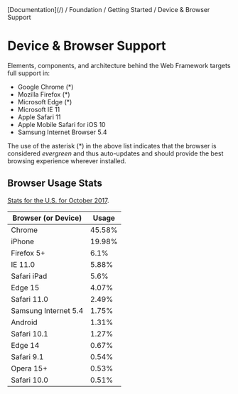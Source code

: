 <div class="breadcrumbs">
[Documentation](/) / Foundation / Getting Started / Device & Browser Support
</div>

# Device & Browser Support

Elements, components, and architecture behind the Web Framework targets full support in:

*   Google Chrome (*)
*   Mozilla Firefox (*)
*   Microsoft Edge (*)
*   Microsoft IE 11
*   Apple Safari 11
*   Apple Mobile Safari for iOS 10
*   Samsung Internet Browser 5.4

The use of the asterisk (*) in the above list indicates that the browser is considered _evergreen_ and thus auto-updates and should provide the best browsing experience wherever installed.

## Browser Usage Stats

[Stats for the U.S. for October 2017](http://gs.statcounter.com/browser-version-partially-combined-market-share/all/united-states-of-america/#monthly-201710-201710-bar).

| Browser (or Device) | Usage |
|---------------------|-------|
| Chrome | 45.58% |
| iPhone | 19.98% |
| Firefox 5+ | 6.1% |
| IE 11.0 | 5.88% |
| Safari iPad | 5.6% |
| Edge 15 | 4.07% |
| Safari 11.0 | 2.49% |
| Samsung Internet 5.4 | 1.75% |
| Android | 1.31% |
| Safari 10.1 | 1.27% |
| Edge 14 | 0.67% |
| Safari 9.1 | 0.54% |
| Opera 15+ | 0.53% |
| Safari 10.0 | 0.51% |